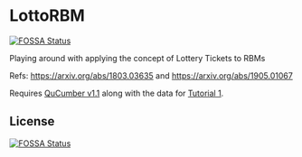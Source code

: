 # LottoRBM
[![FOSSA Status](https://app.fossa.io/api/projects/git%2Bgithub.com%2Femerali%2FLottoRBM.svg?type=shield)](https://app.fossa.io/projects/git%2Bgithub.com%2Femerali%2FLottoRBM?ref=badge_shield)


Playing around with applying the concept of Lottery Tickets to RBMs

Refs: https://arxiv.org/abs/1803.03635 and https://arxiv.org/abs/1905.01067

Requires [QuCumber v1.1](https://github.com/PIQuIL/QuCumber) along with the data for [Tutorial 1](https://github.com/PIQuIL/QuCumber/tree/master/examples/Tutorial1_TrainPosRealWaveFunction).


## License
[![FOSSA Status](https://app.fossa.io/api/projects/git%2Bgithub.com%2Femerali%2FLottoRBM.svg?type=large)](https://app.fossa.io/projects/git%2Bgithub.com%2Femerali%2FLottoRBM?ref=badge_large)